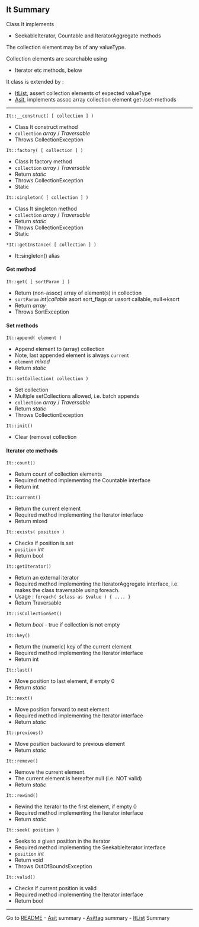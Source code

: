 [comment]: # (This file is part of Asit, manages array collections. Copyright 2020-2024 Kjell-Inge Gustafsson, kigkonsult, All rights reserved, licence LGPL 3.0)
## It Summary

Class It implements 
* SeekableIterator, Countable and IteratorAggregate methods

The collection element may be of any valueType.

Collection elements are searchable using
* Iterator etc methods, below

It class is extended by :
* [ItList], assert collection elements of expected valueType
* [Asit], implements assoc array collection element get-/set-methods

---
 
```It::__construct( [ collection ] )```
* Class It construct method
* ```collection``` _array_ / _Traversable_
* Throws CollectionException

```It::factory( [ collection ] )```
* Class It factory method
* ```collection``` _array_ / _Traversable_
* Return _static_
* Throws CollectionException
* Static
    
```It::singleton( [ collection ] )```
* Class It singleton method
* ```collection``` _array_ / _Traversable_
* Return _static_
* Throws CollectionException
* Static

```*It::getInstance( [ collection ] )```
* It::singleton() alias


#### Get method

```It::get( [ sortParam ] )```
* Return (non-assoc) array of element(s) in collection
* ```sortParam``` _int_|_callable_  asort sort_flags or uasort callable, null=>ksort
* Return _array_
* Throws SortException

    
#### Set methods

```It::append( element )```
* Append element to (array) collection
* Note, last appended element is always ```current```
* ```element``` _mixed_
* Return _static_
    
```It::setCollection( collection )```
* Set collection
* Multiple setCollections allowed, i.e. batch appends
* ```collection``` _array_ / _Traversable_
* Return _static_
* Throws CollectionException
    
```It::init()```
* Clear (remove) collection

#### Iterator etc methods

```It::count()```
* Return count of collection elements
* Required method implementing the Countable interface
* Return int

```It::current()```
* Return the current element
* Required method implementing the Iterator interface
* Return mixed

```It::exists( position )```
* Checks if position is set
* ```position``` _int_
* Return bool

```It::getIterator()```
* Return an external iterator
* Required method implementing the IteratorAggregate interface, i.e. makes the class traversable using foreach.
* Usage : ```foreach( $class as $value ) { .... }```
* Return Traversable

```It::isCollectionSet()```
* Return _bool_ - true if collection is not empty

```It::key()```
* Return the (numeric) key of the current element
* Required method implementing the Iterator interface
* Return int

```It::last()```
* Move position to last element, if empty 0
* Return _static_

```It::next()```
* Move position forward to next element
* Required method implementing the Iterator interface
* Return _static_

```It::previous()```
* Move position backward to previous element
* Return _static_
 
```It::remove()```
* Remove the current element. 
* The current element is hereafter null (i.e. NOT valid)
* Return _static_

```It::rewind()```
* Rewind the Iterator to the first element, if empty 0
* Required method implementing the Iterator interface
* Return _static_

```It::seek( position )```
* Seeks to a given position in the iterator
* Required method implementing the SeekableIterator interface
* ```position``` _int_
* Return void
* Throws OutOfBoundsException

```It::valid()```
* Checks if current position is valid
* Required method implementing the Iterator interface
* Return bool

---
Go to [README] - [Asit] summary - [Asittag] summary - [ItList] Summary 

[Asit]:AsitSummary.md
[Asittag]:AsittagSummary.md
[ItList]:ListSummary.md
[README]:../README.md
